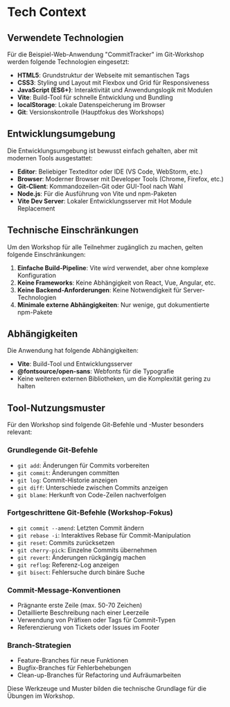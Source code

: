 # Tech Context

## Verwendete Technologien
Für die Beispiel-Web-Anwendung "CommitTracker" im Git-Workshop werden folgende Technologien eingesetzt:

- **HTML5**: Grundstruktur der Webseite mit semantischen Tags
- **CSS3**: Styling und Layout mit Flexbox und Grid für Responsiveness
- **JavaScript (ES6+)**: Interaktivität und Anwendungslogik mit Modulen
- **Vite**: Build-Tool für schnelle Entwicklung und Bundling
- **localStorage**: Lokale Datenspeicherung im Browser
- **Git**: Versionskontrolle (Hauptfokus des Workshops)

## Entwicklungsumgebung
Die Entwicklungsumgebung ist bewusst einfach gehalten, aber mit modernen Tools ausgestattet:

- **Editor**: Beliebiger Texteditor oder IDE (VS Code, WebStorm, etc.)
- **Browser**: Moderner Browser mit Developer Tools (Chrome, Firefox, etc.)
- **Git-Client**: Kommandozeilen-Git oder GUI-Tool nach Wahl
- **Node.js**: Für die Ausführung von Vite und npm-Paketen
- **Vite Dev Server**: Lokaler Entwicklungsserver mit Hot Module Replacement

## Technische Einschränkungen
Um den Workshop für alle Teilnehmer zugänglich zu machen, gelten folgende Einschränkungen:

1. **Einfache Build-Pipeline**: Vite wird verwendet, aber ohne komplexe Konfiguration
2. **Keine Frameworks**: Keine Abhängigkeit von React, Vue, Angular, etc.
3. **Keine Backend-Anforderungen**: Keine Notwendigkeit für Server-Technologien
4. **Minimale externe Abhängigkeiten**: Nur wenige, gut dokumentierte npm-Pakete

## Abhängigkeiten
Die Anwendung hat folgende Abhängigkeiten:

- **Vite**: Build-Tool und Entwicklungsserver
- **@fontsource/open-sans**: Webfonts für die Typografie
- Keine weiteren externen Bibliotheken, um die Komplexität gering zu halten

## Tool-Nutzungsmuster
Für den Workshop sind folgende Git-Befehle und -Muster besonders relevant:

### Grundlegende Git-Befehle
- `git add`: Änderungen für Commits vorbereiten
- `git commit`: Änderungen committen
- `git log`: Commit-Historie anzeigen
- `git diff`: Unterschiede zwischen Commits anzeigen
- `git blame`: Herkunft von Code-Zeilen nachverfolgen

### Fortgeschrittene Git-Befehle (Workshop-Fokus)
- `git commit --amend`: Letzten Commit ändern
- `git rebase -i`: Interaktives Rebase für Commit-Manipulation
- `git reset`: Commits zurücksetzen
- `git cherry-pick`: Einzelne Commits übernehmen
- `git revert`: Änderungen rückgängig machen
- `git reflog`: Referenz-Log anzeigen
- `git bisect`: Fehlersuche durch binäre Suche

### Commit-Message-Konventionen
- Prägnante erste Zeile (max. 50-70 Zeichen)
- Detaillierte Beschreibung nach einer Leerzeile
- Verwendung von Präfixen oder Tags für Commit-Typen
- Referenzierung von Tickets oder Issues im Footer

### Branch-Strategien
- Feature-Branches für neue Funktionen
- Bugfix-Branches für Fehlerbehebungen
- Clean-up-Branches für Refactoring und Aufräumarbeiten

Diese Werkzeuge und Muster bilden die technische Grundlage für die Übungen im Workshop.
